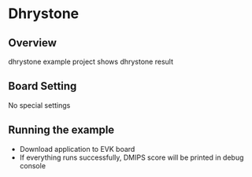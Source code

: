 # Dhrystone

## Overview

dhrystone example project shows dhrystone result

## Board Setting

No special settings

## Running the example

- Download application to EVK board
- If everything runs successfully, DMIPS score will be printed in debug console


